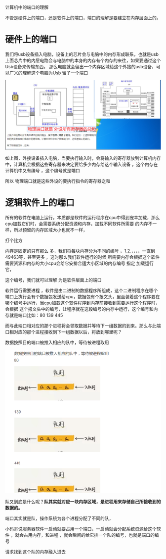 计算机中的端口的理解 

不管是硬件上的端口，还是软件上的端口，端口的理解是要建立在内存层面上的。



# 硬件上的端口

我们将usb设备插入电脑，设备上的芯片会与电脑中的内存形成联系，也就是usb上面芯片中的内层电路会与电脑中的本身的内存有个内存的来往，如果要通过这个Usb设备来传输东西，  那么电脑就会留出一个内存区域给这个外接的usb设备，可以广义的理解这个电脑为Usb 留了一个端口





![image-20211203164328991](https://raw.githubusercontent.com/Eat-garlic/picture/master/img/20240204150210.png)

如上图，外接设备插入电脑，当要执行输入时，会将输入的寄存器放到计算机内存中，计算机会根据这些寄存器来决定要给多少内存给这个输入设备 ，这个内存在计算机中又有编号 ，这个编号就是端口

所以 物理端口就是这些外设的要执行指令的寄存器之和













# 逻辑软件上的端口

所有的软件在电脑上运行，本质都是软件的运行程序在cpu中得到宠幸加载，那么 cpu加载它们时，会需要系统分配资源和内存，加载不同软件所需要 的内存不一样，所以预留的内存区域大小也就不一样，

打个比方

内存是固定的只有那么 多，我们将每块内存分为不同的编号 ，1.2.，，，，一直到49463等，甚至更多 ，这时那么我们软件运行的时候 所需要内存会根据这个软件需要资源和内存的大小cpu会给它安排合适大小区域的内存编号 指定 加载运行它，

这个编号，我们就可以理解 为是软件层面上的端口

软件运行需要进程 ，软件是由二进制的数据程序所组成，这个二进制程序在哪个端口上执行会有个数据包发送给cpu，数据包有个报文头，里面装着这个程序要在哪个编号中运行，当cpu加载这个软件程序到内存前接收到需要运行这个程序时，会根据 这个报文头中的编号，让程序就在这段编号的内存中运行，这个编号和内存就是端口比如：80   139   445



而与此端口相对应的那个进程将会领取数据并等待下一组数据的到来。那么与此端口相对应的那个进程接收到下一组数据以后，将放到哪里呢？

数据按照目的端口被推入相应的队中，等待被进程取用   

![image-20211203172304832](https://raw.githubusercontent.com/Eat-garlic/picture/master/img/20240204150252.png)









队又到底是什么呢？**队其实就对应一块内存区域，是进程用来存储自己所接收到的数据的。**

端口其实就是队，操作系统为各个进程分配了不同的队，





小码哥说服务器软件一启动就要占用一个端口，一启动就会分配系统资源给这个软件 ，就会占用内存，和进程 ，就会瞬间的给它排一个队的编号，也就是端口的编号 

请求找到这个队的内存融入进去 

